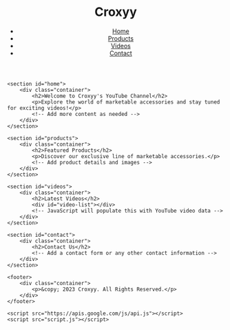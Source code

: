 <!DOCTYPE html>
<html lang="en">

<head>
    <meta charset="UTF-8">
    <meta name="viewport" content="width=device-width, initial-scale=1.0">
    <title>Croxyy - YouTube Channel</title>
    <link rel="stylesheet" href="styles.css">
</head>

<body>
    <header>
        <div class="container">
            <h1>Croxyy</h1>
            <nav>
                <ul>
                    <li><a href="#home">Home</a></li>
                    <li><a href="#products">Products</a></li>
                    <li><a href="#videos">Videos</a></li>
                    <li><a href="#contact">Contact</a></li>
                </ul>
            </nav>
        </div>
    </header>

    <section id="home">
        <div class="container">
            <h2>Welcome to Croxyy's YouTube Channel</h2>
            <p>Explore the world of marketable accessories and stay tuned for exciting videos!</p>
            <!-- Add more content as needed -->
        </div>
    </section>

    <section id="products">
        <div class="container">
            <h2>Featured Products</h2>
            <p>Discover our exclusive line of marketable accessories.</p>
            <!-- Add product details and images -->
        </div>
    </section>

    <section id="videos">
        <div class="container">
            <h2>Latest Videos</h2>
            <div id="video-list"></div>
            <!-- JavaScript will populate this with YouTube video data -->
        </div>
    </section>

    <section id="contact">
        <div class="container">
            <h2>Contact Us</h2>
            <!-- Add a contact form or any other contact information -->
        </div>
    </section>

    <footer>
        <div class="container">
            <p>&copy; 2023 Croxyy. All Rights Reserved.</p>
        </div>
    </footer>

    <script src="https://apis.google.com/js/api.js"></script>
    <script src="script.js"></script>
</body>

</html>
